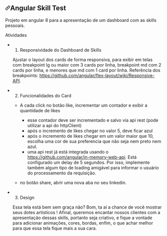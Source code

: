<article class="markdown-body entry-content container-lg" itemprop="text"><h1 tabindex="-1" dir="auto"><a id="user-content-angular-skill-test" class="anchor" aria-hidden="true" href="#angular-skill-test"><svg class="octicon octicon-link" viewBox="0 0 16 16" version="1.1" width="16" height="16" aria-hidden="true"><path d="m7.775 3.275 1.25-1.25a3.5 3.5 0 1 1 4.95 4.95l-2.5 2.5a3.5 3.5 0 0 1-4.95 0 .751.751 0 0 1 .018-1.042.751.751 0 0 1 1.042-.018 1.998 1.998 0 0 0 2.83 0l2.5-2.5a2.002 2.002 0 0 0-2.83-2.83l-1.25 1.25a.751.751 0 0 1-1.042-.018.751.751 0 0 1-.018-1.042Zm-4.69 9.64a1.998 1.998 0 0 0 2.83 0l1.25-1.25a.751.751 0 0 1 1.042.018.751.751 0 0 1 .018 1.042l-1.25 1.25a3.5 3.5 0 1 1-4.95-4.95l2.5-2.5a3.5 3.5 0 0 1 4.95 0 .751.751 0 0 1-.018 1.042.751.751 0 0 1-1.042.018 1.998 1.998 0 0 0-2.83 0l-2.5 2.5a1.998 1.998 0 0 0 0 2.83Z"></path></svg></a>Angular Skill Test</h1>
<p dir="auto">Projeto em angular 8 para a apresentação de um dashboard com as skills pessoais.</p>
<p dir="auto">Atividades</p>
<ul dir="auto">
<li>
<ol dir="auto">
<li>Responsividade do Dashboard de Skills</li>
</ol>
<p dir="auto">Ajustar o layout dos cards de forma responsiva, para exibir em telas com breakpoint lg ou maior com 3 cards por linha, breakpoint md com 2 cards por linha, e menores que md com 1 card por linha.
Referência dos breakpoints: <a href="https://github.com/angular/flex-layout/wiki/Responsive-API">https://github.com/angular/flex-layout/wiki/Responsive-API</a>.</p>
</li>
<li>
<ol start="2" dir="auto">
<li>Funcionalidades do Card</li>
</ol>
<ul dir="auto">
<li>
<p dir="auto">A cada click no botão like, incrementar um contador e exibir a quantidade de likes</p>
<ul dir="auto">
<li>esse contador deve ser incrementado e salvo via api rest (pode utilizar a api do httpClient)</li>
<li>após o incremento de likes chegar no valor 5, deve ficar azul</li>
<li>após o incremento de likes chegar em um valor maior que 10, escolha uma cor de sua preferencia que não seja nem preto nem azul.</li>
<li>uma api rest já está integrada usando o <a href="https://github.com/angular/in-memory-web-api">https://github.com/angular/in-memory-web-api</a>. Está configurado um delay de 5 segundos.
Por isso, implemente também algum tipo de loading amigável para informar o usuário do processamento da requisição.</li>
</ul>
</li>
<li>
<p dir="auto">no botão share, abrir uma nova aba no seu linkedin.</p>
</li>
</ul>
</li>
<li>
<ol start="3" dir="auto">
<li>Design</li>
</ol>
<p dir="auto">Essa tela está bem sem graça não? Bom, ta aí a chance de você mostrar seus dotes artísticos !
Afinal, queremos encantar nossos clientes com a apresentação dessas skills, portanto seja criativo, e fique a vontade para adicionar animações, cores, bordas, enfim, o que achar melhor para que essa tela fique mais a sua cara.</p>
</li>
</ul>
</article>

